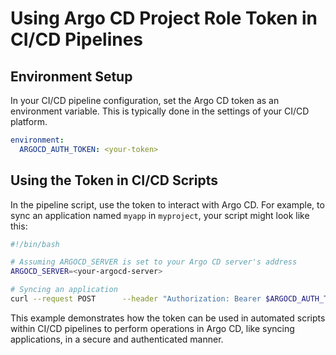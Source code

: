 
# Using Argo CD Project Role Token in CI/CD Pipelines

## Environment Setup
In your CI/CD pipeline configuration, set the Argo CD token as an environment variable. This is typically done in the settings of your CI/CD platform.

```yaml
environment:
  ARGOCD_AUTH_TOKEN: <your-token>
```

## Using the Token in CI/CD Scripts
In the pipeline script, use the token to interact with Argo CD. For example, to sync an application named `myapp` in `myproject`, your script might look like this:

```bash
#!/bin/bash

# Assuming ARGOCD_SERVER is set to your Argo CD server's address
ARGOCD_SERVER=<your-argocd-server>

# Syncing an application
curl --request POST      --header "Authorization: Bearer $ARGOCD_AUTH_TOKEN"      --data '{"name": "myapp", "project": "myproject", "sync": {"revision": "HEAD"}}'      $ARGOCD_SERVER/api/v1/applications/myapp/sync
```

This example demonstrates how the token can be used in automated scripts within CI/CD pipelines to perform operations in Argo CD, like syncing applications, in a secure and authenticated manner.
